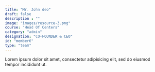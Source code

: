 ```yaml
---
title: "Mr. John deo"
draft: false
description : ""
image: "images/resource-3.png"
course: "Head Of Centers"
category: "admin"
designation: "CO-FOUNDER & CEO"
id: "member6"
type: "team"
---
```


Lorem ipsum dolor sit amet, consectetur adipisicing elit, sed do eiusmod tempor incididunt ut.
